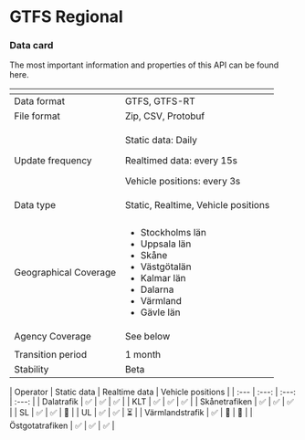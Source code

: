 # GTFS Regional

### Data card

The most important information and properties of this API can be found here.

<table>
  <thead>
    <tr>
      <th style="text-align:left"></th>
      <th style="text-align:left"></th>
    </tr>
  </thead>
  <tbody>
    <tr>
      <td style="text-align:left">Data format</td>
      <td style="text-align:left">GTFS, GTFS-RT</td>
    </tr>
    <tr>
      <td style="text-align:left">File format</td>
      <td style="text-align:left">Zip, CSV, Protobuf</td>
    </tr>
    <tr>
      <td style="text-align:left">Update frequency</td>
      <td style="text-align:left">
        <p>Static data: Daily</p>
        <p>Realtimed data: every 15s</p>
        <p>Vehicle positions: every 3s</p>
      </td>
    </tr>
    <tr>
      <td style="text-align:left">Data type</td>
      <td style="text-align:left">Static, Realtime, Vehicle positions</td>
    </tr>
    <tr>
      <td style="text-align:left"></td>
      <td style="text-align:left"></td>
    </tr>
    <tr>
      <td style="text-align:left">Geographical Coverage</td>
      <td style="text-align:left">
        <ul>
          <li>Stockholms l&#xE4;n</li>
          <li>Uppsala l&#xE4;n</li>
          <li>Sk&#xE5;ne</li>
          <li>V&#xE4;stg&#xF6;tal&#xE4;n</li>
          <li>Kalmar l&#xE4;n</li>
          <li>Dalarna</li>
          <li>V&#xE4;rmland</li>
          <li>G&#xE4;vle l&#xE4;n</li>
        </ul>
      </td>
    </tr>
    <tr>
      <td style="text-align:left">Agency Coverage</td>
      <td style="text-align:left">See below</td>
    </tr>
    <tr>
      <td style="text-align:left"></td>
      <td style="text-align:left"></td>
    </tr>
    <tr>
      <td style="text-align:left">Transition period</td>
      <td style="text-align:left">1 month</td>
    </tr>
    <tr>
      <td style="text-align:left">Stability</td>
      <td style="text-align:left">Beta</td>
    </tr>
  </tbody>
</table>| Operator | Static data | Realtime data | Vehicle positions |
| :--- | :---: | :---: | :---: |
| Dalatrafik | ✅ | ✅ | ✅ |
| KLT | ✅ | ✅ | ✅ |
| Skånetrafiken | ✅ | ✅ | ✅ |
| SL | ✅ | ✅ | 🚫 |
| UL | ✅ | ✅ | ⏳ |
| Värmlandstrafik | ✅ | 🚫 | 🚫 |
| Östgotatrafiken | ✅ | ✅ | ✅ |

